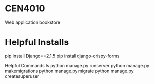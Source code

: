 # CEN4010
Web application bookstore

<h1>Helpful Installs</h1>
<p>
pip install Django==2.1.5
pip install django-crispy-forms
</p>
  
<p>
Helpful Commands
ls python manage.py runserver
python manage.py makemigrations
python manage.py migrate
python manage.py createsuperuser
</p>
